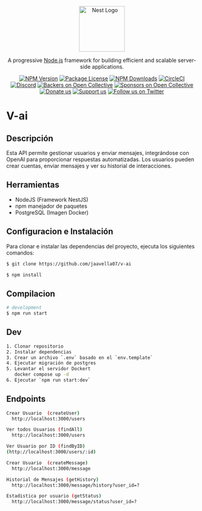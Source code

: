 <p align="center">
  <a href="http://nestjs.com/" target="blank"><img src="https://nestjs.com/img/logo-small.svg" width="120" alt="Nest Logo" /></a>
</p>

[circleci-image]: https://img.shields.io/circleci/build/github/nestjs/nest/master?token=abc123def456
[circleci-url]: https://circleci.com/gh/nestjs/nest

  <p align="center">A progressive <a href="http://nodejs.org" target="_blank">Node.js</a> framework for building efficient and scalable server-side applications.</p>
    <p align="center">
<a href="https://www.npmjs.com/~nestjscore" target="_blank"><img src="https://img.shields.io/npm/v/@nestjs/core.svg" alt="NPM Version" /></a>
<a href="https://www.npmjs.com/~nestjscore" target="_blank"><img src="https://img.shields.io/npm/l/@nestjs/core.svg" alt="Package License" /></a>
<a href="https://www.npmjs.com/~nestjscore" target="_blank"><img src="https://img.shields.io/npm/dm/@nestjs/common.svg" alt="NPM Downloads" /></a>
<a href="https://circleci.com/gh/nestjs/nest" target="_blank"><img src="https://img.shields.io/circleci/build/github/nestjs/nest/master" alt="CircleCI" /></a>
<a href="https://discord.gg/G7Qnnhy" target="_blank"><img src="https://img.shields.io/badge/discord-online-brightgreen.svg" alt="Discord"/></a>
<a href="https://opencollective.com/nest#backer" target="_blank"><img src="https://opencollective.com/nest/backers/badge.svg" alt="Backers on Open Collective" /></a>
<a href="https://opencollective.com/nest#sponsor" target="_blank"><img src="https://opencollective.com/nest/sponsors/badge.svg" alt="Sponsors on Open Collective" /></a>
  <a href="https://paypal.me/kamilmysliwiec" target="_blank"><img src="https://img.shields.io/badge/Donate-PayPal-ff3f59.svg" alt="Donate us"/></a>
    <a href="https://opencollective.com/nest#sponsor"  target="_blank"><img src="https://img.shields.io/badge/Support%20us-Open%20Collective-41B883.svg" alt="Support us"></a>
  <a href="https://twitter.com/nestframework" target="_blank"><img src="https://img.shields.io/twitter/follow/nestframework.svg?style=social&label=Follow" alt="Follow us on Twitter"></a>
</p>

# V-ai

## Descripción
Esta API permite gestionar usuarios y enviar mensajes, integrándose con OpenAI para proporcionar respuestas automatizadas. Los usuarios pueden crear cuentas, enviar mensajes y ver su historial de interacciones.

## Herramientas
- NodeJS (Framework NestJS)
- npm manejador de paquetes 
- PostgreSQL (Imagen Docker)

## Configuracion e Instalación  

Para clonar e instalar las dependencias del proyecto, ejecuta los siguientes comandos:

```bash
$ git clone https://github.com/jaavella07/v-ai
```

```bash
$ npm install
```
## Compilacion

```bash
# development
$ npm run start
```

## Dev

```bash
1. Clonar repositorio
2. Instalar dependencias
3. Crear un archivo `.env` basado en el `env.template`
4. Ejecutar migración de postgres 
5. Levantar el servidor Dockert
   docker compose up -d
6. Ejecutar `npm run start:dev`
```

## Endpoints

```bash
Crear Usuario  (createUser)
  http://localhost:3000/users
```

```bash
Ver todos Usuarios (findAll)
  http://localhost:3000/users
```

```bash
Ver Usuario por ID (findByID)
(http://localhost:3000/users/:id)
```

```bash
Crear Usuario  (createMessage)
  http://localhost:3000/message
```

```bash
Historial de Mensajes (getHistory)
  http://localhost:3000/message/history?user_id=?
```

```bash
Estadistica por usuario (getStatus)
  http://localhost:3000/message/status?user_id=?
```